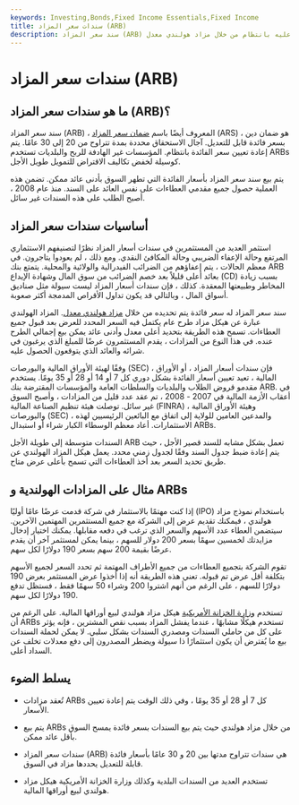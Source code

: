 ```yaml
---
keywords: Investing,Bonds,Fixed Income Essentials,Fixed Income
title: سندات سعر المزاد (ARB)
description: سند سعر المزاد (ARB) هو سند يتم إعادة ضبط سعر الفائدة عليه بانتظام من خلال مزاد هولندي معدل.
---
```


# سندات سعر المزاد (ARB)
## ما هو سندات سعر المزاد (ARB)؟

سند سعر المزاد (ARB) ، المعروف أيضًا باسم [ضمان سعر المزاد](/auction-rate-security) (ARS) ، هو ضمان دين بسعر فائدة قابل للتعديل. آجال الاستحقاق محددة بمدة تتراوح من 20 إلى 30 عامًا. يتم إعادة تعيين سعر الفائدة بانتظام. المؤسسات غير الهادفة للربح والبلديات تستخدم ARBs كوسيلة لخفض تكاليف الاقتراض للتمويل طويل الأجل.

يتم بيع سند سعر المزاد بأسعار الفائدة التي تطهر السوق بأدنى عائد ممكن. تضمن هذه العملية حصول جميع مقدمي العطاءات على نفس العائد على السند. منذ عام 2008 ، أصبح الطلب على هذه السندات غير سائل.

## أساسيات سندات سعر المزاد

استثمر العديد من المستثمرين في سندات أسعار المزاد نظرًا لتصنيفهم الاستثماري المرتفع وحالة الإعفاء الضريبي وحالة المكافئ النقدي. ومع ذلك ، لم يعودوا يتاجرون. في معظم الحالات ، يتم إعفاؤهم من الضرائب الفيدرالية والولائية والمحلية. يتمتع بنك ARB بعائد أعلى قليلاً بعد خصم الضرائب من سوق المال وشهادة الإيداع (CD) بسبب زيادة المخاطر وطبيعتها المعقدة. كذلك ، فإن سندات أسعار المزاد ليست سيولة مثل صناديق أسواق المال ، وبالتالي قد يكون تداول الأقراص المدمجة أكثر صعوبة.

سند سعر المزاد له سعر فائدة يتم تحديده من خلال [مزاد هولندي معدل](/dutchauction). المزاد الهولندي عبارة عن هيكل مزاد طرح عام يكتمل فيه السعر المحدد للعرض بعد قبول جميع العطاءات. تسمح هذه الطريقة بتحديد أعلى معدل وأدنى عائد يمكن بيع إجمالي الطرح عنده. في هذا النوع من المزادات ، يقدم المستثمرون عرضًا للمبلغ الذي يرغبون في شرائه والعائد الذي يتوقعون الحصول عليه.

وفقًا لهيئة الأوراق المالية والبورصات (SEC) ، فإن سندات أسعار المزاد ، أو الأوراق المالية ، تعيد تعيين أسعار الفائدة بشكل دوري كل 7 أو 14 أو 28 أو 35 يومًا. يستخدم مقدمو قروض الطلاب والبلديات والسلطات العامة والمؤسسات المقترضة بنك ARB. في أعقاب الأزمة المالية في 2007 - 2008 ، تم عقد عدد قليل من المزادات ، وأصبح السوق غير سائل. توصلت هيئة تنظيم الصناعة المالية (FINRA) ، وهيئة الأوراق المالية والبورصات (SEC) ، والمدعين العامين للولاية إلى اتفاق مع البائعين الرئيسيين لهذه الاستثمارات. أعاد معظم الوسطاء الكبار شراء أو استبدال ARBs.

السندات متوسطة إلى طويلة الأجل ARB تعمل بشكل مشابه للسند قصير الأجل ، حيث يتم إعادة ضبط جدول السند وفقًا لجدول زمني محدد. يعمل هيكل المزاد الهولندي عن طريق تحديد السعر بعد أخذ العطاءات التي تسمح بأعلى عرض متاح.

## مثال على المزادات الهولندية و ARBs

إذا كنت مهتمًا بالاستثمار في شركة قدمت عرضًا عامًا أوليًا (IPO) باستخدام نموذج مزاد هولندي ، فيمكنك تقديم عرض إلى الشركة مع جميع المستثمرين المهتمين الآخرين. سيتضمن العطاء عدد الأسهم والسعر الذي ترغب في دفعه مقابلها. يمكنك اختيار إدخال مزايدتك لخمسين سهمًا بسعر 200 دولار للسهم ، بينما يمكن لمستثمر آخر أن يقدم عرضًا بقيمة 200 سهم بسعر 190 دولارًا لكل سهم.

تقوم الشركة بتجميع العطاءات من جميع الأطراف المهتمة ثم تحدد السعر لجميع الأسهم بتكلفة أقل عرض تم قبوله. تعني هذه الطريقة أنه إذا أخذوا عرض المستثمر بعرض 190 دولارًا للسهم ، على الرغم من أنهم اشتروا 200 وشراء 50 سهمًا فقط ، فستظل تدفع 190 دولارًا لكل سهم.

تستخدم [وزارة الخزانة الأمريكية](/ustreasury) هيكل مزاد هولندي لبيع أوراقها المالية. على الرغم من أن ARBs تستخدم هيكلًا مشابهًا ، عندما يفشل المزاد بسبب نقص المشترين ، فإنه يؤثر على كل من حاملي السندات ومصدري السندات بشكل سلبي. لا يمكن لحملة السندات بيع ما يُفترض أن يكون استثمارًا ذا سيولة ويضطر المصدرون إلى دفع معدلات تخلف عن السداد أعلى.

## يسلط الضوء

- تُعقد مزادات ARBs كل 7 أو 28 أو 35 يومًا ، وفي ذلك الوقت يتم إعادة تعيين الأسعار.

- يتم بيع ARBs من خلال مزاد هولندي حيث يتم بيع السندات بسعر فائدة يمسح السوق بأقل عائد ممكن.

- سندات سعر المزاد (ARB) هي سندات تتراوح مدتها بين 20 و 30 عامًا بأسعار فائدة قابلة للتعديل يحددها مزاد في السوق.

- تستخدم العديد من السندات البلدية وكذلك وزارة الخزانة الأمريكية هيكل مزاد هولندي لبيع أوراقها المالية.

